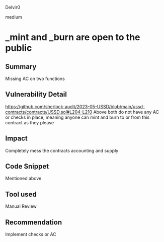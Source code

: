 Delvir0

medium

# _mint and _burn are open to the public

## Summary
Missing AC on two functions
## Vulnerability Detail
https://github.com/sherlock-audit/2023-05-USSD/blob/main/ussd-contracts/contracts/USSD.sol#L204-L210
Above both do not have any AC or checks in place, meaning anyone can mint and burn to or from this contract as they please
## Impact
Completely mess the contracts accounting and supply
## Code Snippet
Mentioned above
## Tool used

Manual Review

## Recommendation
Implement checks or AC